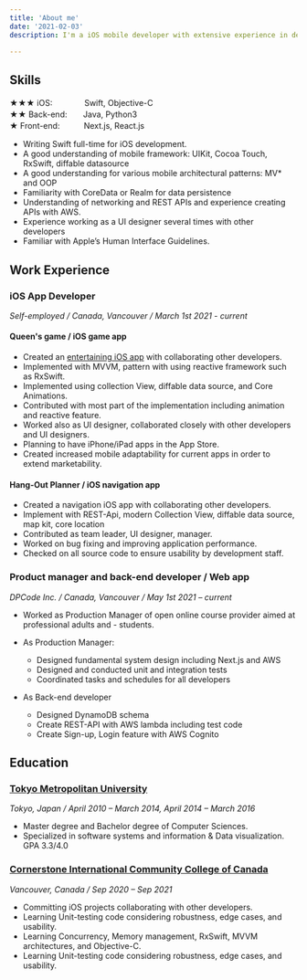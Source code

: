 ```yaml
---
title: 'About me'
date: '2021-02-03'
description: I'm a iOS mobile developer with extensive experience in designing, programming, maintaining, and troubleshooting applications in agile team environments. I'm self-motivated professional who is passionate about learning emerging technologies in the mobile landscape, architectures, and trends. I'm great at team work, as well as agile methodology and always test and write clean stable code with documentation. 

---
```


## Skills

★★★ iOS:　　　　Swift, Objective-C</br>
★★ Back-end:　　Java, Python3</br>
★ Front-end:　　　Next.js, React.js</br>

- Writing Swift full-time for iOS development. 
- A good understanding of mobile framework: UIKit, Cocoa Touch, RxSwift, diffable datasource 
- A good understanding for various mobile architectural patterns: MV* and OOP 
- Familiarity with CoreData or Realm for data persistence 
- Understanding of networking and REST APIs and experience creating APIs with AWS. 
- Experience working as a UI designer several times with other developers 
- Familiar with Apple’s Human Interface Guidelines.  

## Work Experience

### iOS App Developer

*Self-employed / Canada, Vancouver / March 1st 2021 - current*

#### Queen's game / iOS game app

- Created an [entertaining iOS app](https://github.com/DaiSugi01/Queens-game) with collaborating other developers.  
- Implemented with MVVM, pattern with using reactive framework such as RxSwift. 
- Implemented using collection View, diffable data source, and Core Animations. 
- Contributed with most part of the implementation including animation and reactive feature. 
- Worked also as UI designer, collaborated closely with other developers and UI designers. 
- Planning to have iPhone/iPad apps in the App Store. 
- Created increased mobile adaptability for current apps in order to extend marketability. 


#### Hang-Out Planner / iOS navigation app

- Created a navigation iOS app with collaborating other developers.  
- Implement with REST-Api, modern Collection View, diffable data source, map kit, core location 
- Contributed as team leader, UI designer, manager.  
- Worked on bug fixing and improving application performance. 
- Checked on all source code to ensure usability by development staff. 


### Product manager and back-end developer / Web app

*DPCode Inc. / Canada, Vancouver / May 1st 2021 – current*

- Worked as Production Manager of open online course provider aimed at professional adults and - students.

- As Production Manager:
  - Designed fundamental system design including Next.js and AWS
  - Designed and conducted unit and integration tests
  - Coordinated tasks and schedules for all developers
  
- As Back-end developer
  - Designed DynamoDB schema
  - Create REST-API with AWS lambda including test code
  - Create Sign-up, Login feature with AWS Cognito


## Education 

### [Tokyo Metropolitan University](https://www.tmu.ac.jp/english/index.html)

*Tokyo, Japan / April 2010 – March 2014, April 2014 – March 2016*
- Master degree and Bachelor degree of Computer Sciences. 
- Specialized in software systems and information & Data visualization. GPA 3.3/4.0 


### [Cornerstone International Community College of Canada](https://ciccc.ca/)

*Vancouver, Canada / Sep 2020 – Sep 2021*

- Committing iOS projects collaborating with other developers.
- Learning Unit-testing code considering robustness, edge cases, and usability.
- Learning Concurrency, Memory management, RxSwift, MVVM architectures, and Objective-C.
- Learning Unit-testing code considering robustness, edge cases, and usability.



